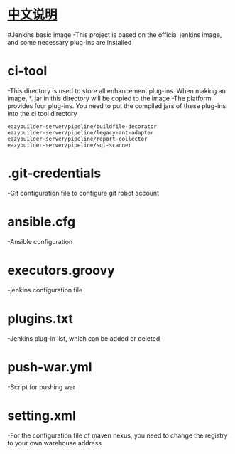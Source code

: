 
# [中文说明](./README_CN.md)
#Jenkins basic image
-This project is based on the official jenkins image, and some necessary plug-ins are installed
# ci-tool
-This directory is used to store all enhancement plug-ins. When making an image, *. jar in this directory will be copied to the image
-The platform provides four plug-ins. You need to put the compiled jars of these plug-ins into the ci tool directory
```shell
eazybuilder-server/pipeline/buildfile-decorator
eazybuilder-server/pipeline/legacy-ant-adapter
eazybuilder-server/pipeline/report-collector
eazybuilder-server/pipeline/sql-scanner
```
# .git-credentials
-Git configuration file to configure git robot account
# ansible.cfg
-Ansible configuration
# executors.groovy
-jenkins configuration file
# plugins.txt
-Jenkins plug-in list, which can be added or deleted
# push-war.yml
-Script for pushing war
# setting.xml
-For the configuration file of maven nexus, you need to change the registry to your own warehouse address

